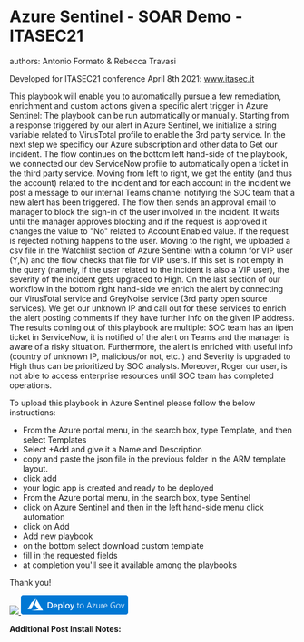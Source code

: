 # Azure Sentinel - SOAR Demo - ITASEC21
authors: Antonio Formato & Rebecca Travasi

Developed for ITASEC21 conference April 8th 2021: www.itasec.it

This playbook will enable you to automatically pursue a few remediation, enrichment and custom actions given a specific alert trigger in Azure Sentinel:
The playbook can be run automatically or manually.
Starting from a response triggered by our alert in Azure Sentinel, we initialize a string variable related to VirusTotal profile to enable the 3rd party service. In the next step we specificy our Azure subscription and other data to Get our incident.
The flow continues on the bottom left hand-side of the playbook, we connected our dev ServiceNow profile to automatically open a ticket in the third party service. Moving from left to right, we get the entity (and thus the account) related to the incident and for each account in the incident we post a message to our internal Teams channel notifying the SOC team that a new alert has been triggered. The flow then sends an approval email to manager to block the sign-in of the user involved in the incident. It waits until the manager approves blocking and if the request is approved it changes the value to "No" related to Account Enabled value. If the request is rejected nothing happens to the user.
Moving to the right, we uploaded a csv file in the Watchlist section of Azure Sentinel with a column for VIP user (Y,N) and the flow checks that file for VIP users. If this set is not empty in the query (namely, if the user related to the incident is also a VIP user), the severity of the incident gets upgraded to High. On the last section of our workflow in the bottom right hand-side we enrich the alert by connecting our VirusTotal service and GreyNoise service (3rd party open source services). We get our unknown IP and call out for these services to enrich the alert posting comments if they have further info on the given IP address.
The results coming out of this playbook are multiple: SOC team has an iipen ticket in ServiceNow, it is notified of the alert on Teams and the manager is aware of a risky situation. Furthermore, the alert is enriched with useful info (country of unknown IP, malicious/or not, etc..) and Severity is upgraded to High thus can be prioritized by SOC analysts. Moreover, Roger our user, is not able to access enterprise resources until SOC team has completed operations.

To upload this playbook in Azure Sentinel please follow the below instructions:
- From the Azure portal menu, in the search box, type Template, and then select Templates
- Select +Add and give it a Name and Description
- copy and paste the json file in the previous folder in the ARM template layout.
- click add
- your logic app is created and ready to be deployed
- From the Azure portal menu, in the search box, type Sentinel 
- click on Azure Sentinel and then in the left hand-side menu click automation 
- click on Add
- Add new playbook
- on the bottom select download custom template
- fill in the requested fields
- at completion you'll see it available among the playbooks

Thank you!

<a href="https://portal.azure.com/#create/Microsoft.Template/uri/https%3A%2F%2Fraw.githubusercontent.com%2Fformat81%2FAzureSentinel%2Fmaster%2FPlaybooks%2FITASEC21%2FITASEC21_SOAR_template.json" target="_blank">
    <img src="https://aka.ms/deploytoazurebutton"/>
</a>
<a href="https://portal.azure.com/#create/Microsoft.Template/uri/https%3A%2F%2Fraw.githubusercontent.com%2Fformat81%2FAzureSentinel%2Fmaster%2FPlaybooks%2FITASEC21%2FITASEC21_SOAR_template.json" target="_blank">
<img src="https://raw.githubusercontent.com/Azure/azure-quickstart-templates/master/1-CONTRIBUTION-GUIDE/images/deploytoazuregov.png"/>
</a>

**Additional Post Install Notes:**
